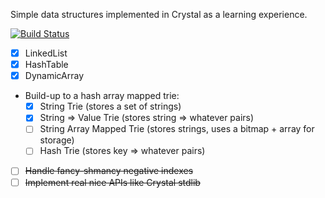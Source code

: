 
Simple data structures implemented in Crystal as a learning experience.

[![Build Status](https://travis-ci.org/rmosolgo/data-structures-crystal.svg)](https://travis-ci.org/rmosolgo/data-structures-crystal)

- [x] LinkedList
- [x] HashTable
- [x] DynamicArray
- Build-up to a hash array mapped trie:
  - [x] String Trie (stores a set of strings)
  - [x] String => Value Trie (stores string => whatever pairs)
  - [ ] String Array Mapped Trie (stores strings, uses a bitmap + array for storage)
  - [ ] Hash Trie (stores key => whatever pairs)
- [ ] ~~Handle fancy-shmancy negative indexes~~
- [ ] ~~Implement real nice APIs like Crystal stdlib~~
